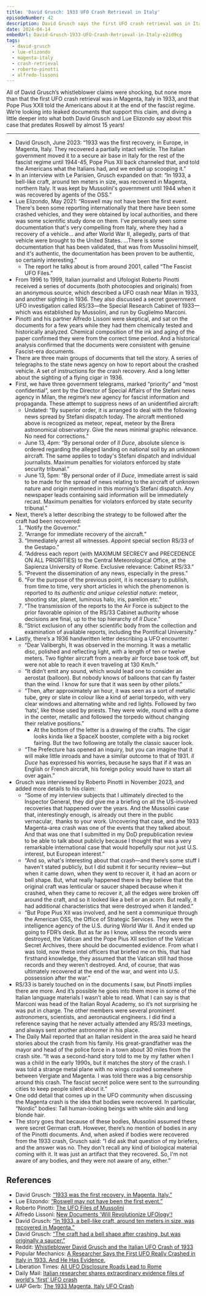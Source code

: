 ```yaml
---
title: 'David Grusch: 1933 UFO Crash Retrieval in Italy'
episodeNumber: 42
description: David Grusch says the first UFO crash retrieval was in Italy in 1933, and the Pope was involved!
date: 2024-04-14
embedUrl: David-Grusch-1933-UFO-Crash-Retrieval-in-Italy-e2id9cg
tags:
  - david-grusch
  - lue-elizondo
  - magenta-italy
  - crash-retrieval
  - roberto-pinotti
  - alfredo-lissoni
---
```


All of David Grusch’s whistleblower claims were shocking, but none more than that the first UFO crash retrieval was in Magenta, Italy in 1933, and that Pope Pius XXII told the Americans about it at the end of the fascist regime. We’re looking into leaked documents that support this claim, and diving a little deeper into what both David Grusch and Lue Elizondo say about this case that predates Roswell by almost 15 years!

---

- David Grusch, June 2023: “1933 was the first recovery, in Europe, in Magenta, Italy. They recovered a partially intact vehicle. The Italian government moved it to a secure air base in Italy for the rest of the fascist regime until 1944-45, Pope Pius XII back channeled that, and told the Americans what the Italians had, and we ended up scooping it.”
- In an interview with Le Parisien, Grusch expanded on that: “In 1933, a bell-like craft, around ten meters in size, was recovered in Magenta, northern Italy. It was kept by Mussolini's government until 1944 when it was recovered by agents of the OSS.”
- Lue Elizondo, May 2021: “Roswell may not have been the first event. There's been some reporting internationally that there have been some crashed vehicles, and they were obtained by local authorities, and there was some scientific study done on them. I've personally seen some documentation that's very compelling from Italy, where they had a recovery of a vehicle… and after World War II, allegedly, parts of that vehicle were brought to the United States. …There is some documentation that has been validated, that was from Mussolini himself, and it's authentic, the documentation has been proven to be authentic, so certainly interesting.”
  - The report he talks about is from around 2001, called “The Fascist UFO Files.”
- From 1996 to 1999, Italian journalist and Ufologist Roberto Pinotti received a series of documents (both photocopies and originals) from an anonymous source, which described a UFO crash near Milan in 1933, and another sighting in 1936. They also discussed a secret government UFO investigation called RS/33—the Special Research Cabinet of 1933—which was established by Mussolini, and run by Guglielmo Marconi.
- Pinotti and his partner Alfredo Lissoni were skeptical, and sat on the documents for a few years while they had them chemically tested and historically analyzed. Chemical composition of the ink and aging of the paper confirmed they were from the correct time period. And a historical analysis confirmed that the documents were consistent with genuine Fascist-era documents.
- There are three main groups of documents that tell the story. A series of telegraphs to the state news agency on how to report about the crashed vehicle. A set of instructions for the crash recovery. And a long letter about the sighting of a flying cigar in 1936.
- First, we have three government telegrams, marked “priority” and “most confidential”, sent by the Director of Special Affairs of the Stefani news agency in Milan, the regime’s new agency for fascist information and propaganda. These attempt to suppress news of an unidentified aircraft:
  - Undated: “By superior order, it is arranged to deal with the following news spread by Stefani dispatch today. The aircraft mentioned above is recognized as meteor, repeat, meteor by the Brera astronomical observatory. Give the news minimal graphic relevance. No need for corrections.”
  - June 13, 4pm: “By personal order of _Il Duce_, absolute silence is ordered regarding the alleged landing on national soil by an unknown aircraft. The same applies to today's Stefani dispatch and individual journalists. Maximum penalties for violators enforced by state security tribunal.”
  - June 13, 5pm: “By personal order of _Il Duce_, immediate arrest is said to be made for the spread of news relating to the aircraft of unknown nature and origin mentioned in this morning’s Stefani dispatch. Any newspaper leads containing said information will be immediately recast. Maximum penalties for violators enforced by state security tribunal.”
- Next, there’s a letter describing the strategy to be followed after the craft had been recovered:
  1. “Notify the Governor.”
  2. “Arrange for immediate recovery of the aircraft.”
  3. “Immediately arrest all witnesses. Appoint special section RS/33 of the Gestapo.”
  4. “Address each report (with MAXIMUM SECRECY and PRECEDENCE ON ALL PRIORITIES) to the Central Meteorological Office, at the Sapienza University of Rome. Exclusive relevance: Cabinet RS/33.”
  5. “Prevent the dissemination of any news, especially in the press.”
  6. “For the purpose of the previous point, it is necessary to publish, from time to time, very short articles in which the phenomenon is reported to its _authentic and unique celestial nature_: meteor, shooting star, planet, luminous halo, iris, parelion etc.”
  7. “The transmission of the reports to the Air Force is subject to the prior favorable opinion of the RS/33 Cabinet authority whose decisions are final, up to the top hierarchy of _Il Duce_.”
  8. “Strict exclusion of any other scientific body from the collection and examination of available reports, including the Pontifical University.”
- Lastly, there’s a 1936 handwritten letter describing a UFO encounter:
  - “Dear Valiberghi, It was observed in the morning. It was a metallic disc, polished and reflecting light, with a length of ten or twelve meters. Two fighter aircraft from a nearby air force base took off, but were not able to reach it even traveling at 130 Km/h.”
  - “It didn’t emit any sound, which would lead one to consider an aerostat (balloon). But nobody knows of balloons that can fly faster than the wind. I know for sure that it was seen by other pilots.”
  - “Then, after approximately an hour, it was seen as a sort of metallic tube, grey or slate in colour like a kind of aerial torpedo, with very clear windows and alternating white and red lights. Followed by two ‘hats’, like those used by priests. They were wide, round with a dome in the center, metallic and followed the torpedo without changing their relative positions.”
    - At the bottom of the letter is a drawing of the crafts. The cigar looks kinda like a SpaceX booster, complete with a big rocket fairing. But the two following are totally the classic saucer look.
  - “The Prefecture has opened an inquiry, but you can imagine that it will make little inroads and have a similar outcome to that of 1931. _Il Duce_ has expressed his worries, because he says that if it was an English or French aircraft, his foreign policy would have to start all over again.”
- Grusch was interviewed by Roberto Pinotti in November 2023, and added more details to his claim:
  - “Some of my interview subjects that I ultimately directed to the Inspector General, they did give me a briefing on all the US-involved recoveries that happened over the years. And the Mussolini case that, interestingly enough, is already out there in the public vernacular,  thanks to your work. Uncovering that case, and the 1933 Magenta-area crash was one of the events that they talked about. And that was one that I submitted in my DoD prepublication review to be able to talk about publicly because I thought that was a very remarkable international case that would hopefully spur not just U.S. interest, but European interest.”
  - “And so, what's interesting about that crash—and there’s some stuff I haven't stated publicly, but I did submit it for security review—but when it came down, when they went to recover it, it had an acorn or bell shape. But, what really happened there is they believe that the original craft was lenticular or saucer shaped because when it crashed, when they came to recover it, all the edges were broken off around the craft, and so it looked like a bell or an acorn. But really, it had additional characteristics that were destroyed when it landed.”
  - “But Pope Pius XII was involved, and he sent a communique through the American OSS, the Office of Strategic Services. They were the intelligence agency of the U.S. during World War II. And it ended up going to FDR’s desk. But as far as I know, unless the records were destroyed, the Vatican and the Pope Pius XII section of the Vatican Secret Archives, there should be documented evidence. From what I was told, now these intel officers that briefed me on this, that had firsthand knowledge, they assumed that the Vatican still had those records and they weren't destroyed. And, of course, that was ultimately recovered at the end of the war, and went into U.S. possession after the war.”
- RS/33 is barely touched on in the documents I saw, but Pinotti implies there are more. And it’s possible he goes into them more in some of the Italian language materials I wasn’t able to read. What I can say is that Marconi was head of the Italian Royal Academy, so it’s not surprising he was put in charge. The other members were several prominent astronomers, scientists, and aeronautical engineers. I did find a reference saying that he never actually attended any RS/33 meetings, and always sent another astronomer in his place.
- The Daily Mail reported that an Italian resident in the area said he heard stories about the crash from his family. His great-grandfather was the mayor and head of the police force in a town about 30 miles from the crash site. “It was a second-hand story told to me by my father when I was a child in the early 1990s, but it matches the story of the crash. I was told a strange metal plane with no wings crashed somewhere between Vergiate and Magenta. I was told there was a big censorship around this crash. The fascist secret police were sent to the surrounding cities to keep people silent about it.”
- One odd detail that comes up in the UFO community when discussing the Magenta crash is the idea that bodies were recovered. In particular, “Nordic” bodies: Tall human-looking beings with white skin and long blonde hair.
- The story goes that because of these bodies, Mussolini assumed these were secret German craft. However, there’s no mention of bodies in any of the Pinotti documents. And, when asked if bodies were recovered from the 1933 crash, Grusch said: “I did ask that question of my briefers, and the answer was no. They don't recall any kind of biological material coming with it. It was just an artifact that they recovered. So, I'm not aware of any bodies, and they were not aware of any, either.”

## References

- David Grusch: [“1933 was the first recovery, in Magenta, Italy.”](https://archive.org/details/we-are-not-alone-the-ufo-whistleblower-speaks-news-nation)
- Lue Elizondo: [“Roswell may not have been the first event.”](https://www.youtube.com/live/uqtSWD6PYW8?si=BSZy8EXqOZ5mjAwN&t=4462)
- Roberto Pinotti: [The UFO Files of Mussolini](https://www.theblackvault.com/casefiles/the-ufo-files-of-mussolini-fascist-ufo-files-by-roberto-pinotti/)
- Alfredo Lissoni: [New Documents 'Will Revolutionize UFOlogy'!](http://www.ufoevidence.org/documents/doc1885.htm)
- David Grusch: [“In 1933, a bell-like craft, around ten meters in size, was recovered in Magenta.”](https://archive.is/7hmXv)
- David Grusch: [“The craft had a bell shape after crashing, but was originally a saucer.”](https://www.youtube.com/watch?v=2a2iNW5AZjw&t=850s)
- Reddit: [Whistleblower David Grusch and the Italian UFO Crash of 1933](https://www.reddit.com/r/UFOs/comments/14desdy/whistleblower_david_grusch_and_the_italian_ufo/)
- Popular Mechanics: [A Researcher Says the First UFO Really Crashed in Italy in 1933. And He Has Evidence.](https://www.popularmechanics.com/military/research/a44466099/researcher-says-he-has-evidence-of-1933-ufo-crash-in-italy/)
- Liberation Times: [All UFO Disclosure Roads Lead to Rome](https://www.liberationtimes.com/home/disclosure-road-leads-to-rome)
- Daily Mail: [Italian researcher shares extraordinary evidence files of world's 'first' UFO crash](https://www.dailymail.co.uk/news/article-12252381/Italian-researcher-shares-evidence-files-secret-UFO-crash-Italy.html)
- UAP Gerb: [The 1933 Magenta, Italy UFO Crash](https://www.youtube.com/watch?v=FGiwgyLY7Aw)
